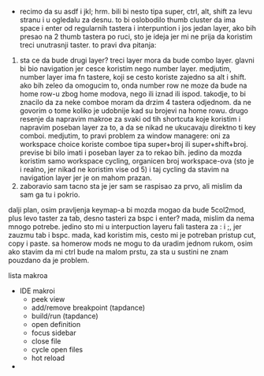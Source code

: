 - recimo da su asdf i jkl; hrm. bili bi nesto tipa super, ctrl, alt, shift za levu stranu i u ogledalu za desnu. to bi oslobodilo thumb cluster da ima space i enter od regularnih tastera i interpuntion i jos jedan layer, ako bih presao na 2 thumb tastera po ruci, sto je ideja jer mi ne prija da koristim treci unutrasnji taster. to pravi dva pitanja:
1. sta ce da bude drugi layer? treci layer mora da bude combo layer. glavni bi bio navigation jer cesce koristim nego number layer. medjutim, number layer ima fn tastere, koji se cesto koriste zajedno sa alt i shift. ako bih zeleo da omogucim to, onda number row ne moze da bude na home row-u zbog home modova, nego ili iznad ili ispod. takodje, to bi znacilo da za neke comboe moram da drzim 4 tastera odjednom. da ne govorim o tome koliko je udobnije kad su brojevi na home rowu. drugo resenje da napravim makroe za svaki od tih shortcuta koje koristim i napravim poseban layer za to, a da se nikad ne ukucavaju direktno ti key comboi. medjutim, to pravi problem za window managere: oni za workspace choice koriste comboe tipa super+broj ili super+shift+broj. previse bi bilo imati i poseban layer za to rekao bih. jedino da mozda koristim samo workspace cycling, organicen broj workspace-ova (sto je i realno, jer nikad ne koristim vise od 5) i taj cycling da stavim na navigation layer jer je on mahom prazan.
2. zaboravio sam tacno sta je jer sam se raspisao za prvo, ali mislim da sam ga tu i pokrio.

dalji plan, osim pravljenja keymap-a bi mozda mogao da bude 5col2mod, plus levo taster za tab, desno tasteri za bspc i enter? mada, mislim da nema mnogo potrebe. jedino sto mi u interpuction layeru fali tastera za : i ;, jer zauzmu tab i bspc.
mada, kad koristim mis, cesto mi je potreban pristup cut, copy i paste. sa homerow mods ne mogu to da uradim jednom rukom, osim ako stavim da mi ctrl bude na malom prstu, za sta u sustini ne znam pouzdano da je problem.

lista makroa
- IDE makroi
    - peek view
    - add/remove breakpoint (tapdance)
    - build/run (tapdance)
    - open definition
    - focus sidebar
    - close file
    - cycle open files
    - hot reload
- 

